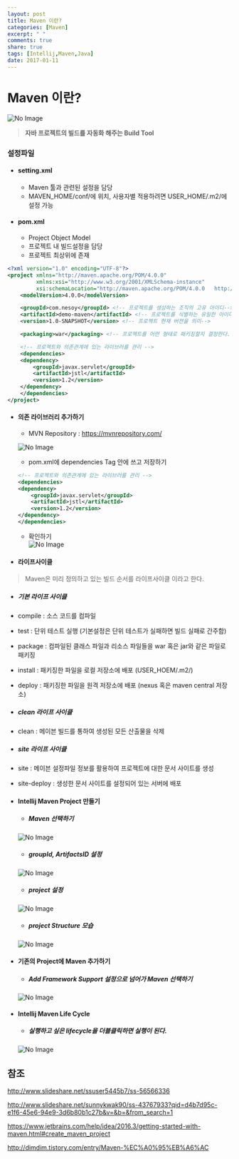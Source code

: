 ```yaml
---
layout: post
title: Maven 이란?
categories: [Maven]
excerpt: " "
comments: true
share: true
tags: [Intellij,Maven,Java]
date: 2017-01-11
---
```

# **Maven 이란?**
![No Image](/assets/20170111/maven.PNG)

> **자바 프로젝트의 빌드를 자동화 해주는 Build Tool**

### 설정파일

- #### setting.xml
  - Maven 툴과 관련된 설정을 담당
  - MAVEN_HOME/conf/에 위치, 사용자별 적용하려면 USER_HOME/.m2/에 설정 가능

- #### pom.xml
  - Project Object Model
  - 프로젝트 내 빌드설정을 담당
  - 프로젝트 최상위에 존재

```xml
<?xml version="1.0" encoding="UTF-8"?>
<project xmlns="http://maven.apache.org/POM/4.0.0"
         xmlns:xsi="http://www.w3.org/2001/XMLSchema-instance"
         xsi:schemaLocation="http://maven.apache.org/POM/4.0.0   http://maven.apache.org/xsd/maven-4.0.0.xsd">
    <modelVersion>4.0.0</modelVersion>

    <groupId>com.nesoy</groupId> <!-- 프로젝트를 생성하는 조직의 고유 아이디-->
    <artifactId>demo-maven</artifactId> <!-- 프로젝트를 식별하는 유일한 아이디-->
    <version>1.0-SNAPSHOT</version> <!-- 프로젝트 현재 버젼을 의미-->

    <packaging>war</packaging> <!-- 프로젝트를 어떤 형태로 패키징할지 결정한다. jav, war, ear, pom등이 해당된다.-->

    <!-- 프로젝트와 의존관계에 있는 라이브러를 관리 -->
    <dependencies>
    <dependency>
        <groupId>javax.servlet</groupId>
        <artifactId>jstl</artifactId>
        <version>1.2</version>
    </dependency>
    </dependencies>
</project>
```

- #### 의존 라이브러리 추가하기
  - MVN Repository : <https://mvnrepository.com/>

  ![No Image](/assets/20170111/mvnRepository.PNG)

  - pom.xml에 dependencies Tag 안에 쓰고 저장하기
  ```xml
  <!-- 프로젝트와 의존관계에 있는 라이브러를 관리 -->
  <dependencies>
  <dependency>
      <groupId>javax.servlet</groupId>
      <artifactId>jstl</artifactId>
      <version>1.2</version>
  </dependency>
  </dependencies>
  ```

  - 확인하기  
  ![No Image](/assets/20170111/library.PNG)


- #### 라이프사이클
 > Maven은 미리 정의하고 있는 빌드 순서를 라이프사이클 이라고 한다.

- ##### 기본 라이프 사이클
 - compile : 소스 코드를 컴파일
 - test : 단위 테스트 실행 (기본설정은 단위 테스트가 실패하면 빌드 실패로 간주함)
 - package : 컴파일된 클래스 파일과 리소스 파일들을 war 혹은 jar와 같은 파일로 패키징
 - install : 패키징한 파일을 로컬 저장소에 배포 (USER_HOEM/.m2/)
 - deploy : 패키징한 파일을 원격 저장소에 배포 (nexus 혹은 maven central 저장소)

- ##### clean 라이프 사이클
 - clean : 메이븐 빌드를 통하여 생성된 모든 산출물을 삭제

- ##### site 라이프 사이클
 - site : 메이븐 설정파일 정보를 활용하여 프로젝트에 대한 문서 사이트를 생성
 - site-deploy : 생성한 문서 사이트를 설정되어 있는 서버에 배포

- #### Intellij Maven Project 만들기
  - ##### Maven 선택하기

  ![No Image](/assets/20170111/1.PNG)

  - ##### groupId, ArtifactsID 설정

  ![No Image](/assets/20170111/2.PNG)

  - ##### project 설정

  ![No Image](/assets/20170111/3.PNG)

  - ##### project Structure 모습

  ![No Image](/assets/20170111/4.PNG)

- #### 기존의 Project에 Maven 추가하기
  - ##### Add Framework Support 설정으로 넘어가 Maven 선택하기
  ![No Image](/assets/20170111/5.PNG)

- #### Intellij Maven Life Cycle
  - ##### 실행하고 싶은 lifecycle을 더블클릭하면 실행이 된다.
  ![No Image](/assets/20170111/lifecycle.PNG)




## 참조
<http://www.slideshare.net/ssuser5445b7/ss-56566336>

<http://www.slideshare.net/sunnykwak90/ss-43767933?qid=d4b7d95c-e1f6-45e6-94e9-3d6b80b1c27b&v=&b=&from_search=1>

<https://www.jetbrains.com/help/idea/2016.3/getting-started-with-maven.html#create_maven_project>

<http://dimdim.tistory.com/entry/Maven-%EC%A0%95%EB%A6%AC>
